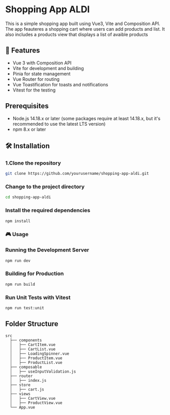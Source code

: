 # Shopping App ALDI

This is a simple shopping app built using Vue3, Vite and Composition API. 
The app feauteres a shopping cart where users can add products and list.
It also includes a products view that displays a list of avaible products

## 🚀 Features
- Vue 3 with Composition API
- Vite for development and building
- Pinia for state management
- Vue Router for routing
- Vue Toastification for toasts and notifications
- Vitest for the testing


## Prerequisites

- Node.js 14.18.x or later (some packages require at least 14.18.x, but it's recommended to use the latest LTS version)
- npm 8.x or later

## 🛠️ Installation

### 1.Clone the repository

```sh
git clone https://github.com/yourusername/shopping-app-aldi.git
```

### Change to the project directory

```sh
cd shopping-app-aldi
```

### Install the required dependencies

```sh
npm install
```

### 🎮 Usage
### Running the Development Server

```sh
npm run dev
```

### Building for Production

```sh
npm run build
```

### Run Unit Tests with Vitest

```sh
npm run test:unit
```
## Folder Structure

```
src
  ├── components
  │   ├── CartItem.vue
  │   ├── CartList.vue
  │   ├── LoadingSpinner.vue
  │   ├── ProductItem.vue
  │   ├── ProductList.vue
  ├── composable
  │   ├── useInputValidation.js
  ├── router
  │   ├── index.js
  ├── store
  │   ├── cart.js
  ├── views
  │   ├── CartView.vue
  │   ├── ProductView.vue
  └── App.vue
```
